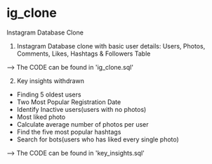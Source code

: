 # ig_clone
Instagram Database Clone

1. Instagram Database clone with basic user details: Users, Photos, Comments, Likes, Hashtags & Followers Table

--> The CODE can be found in 'ig_clone.sql'


2. Key insights withdrawn

- Finding 5 oldest users
- Two Most Popular Registration Date
- Identify Inactive users(users with no photos)
- Most liked photo
- Calculate average number of photos per user
- Find the five most popular hashtags
- Search for bots(users who has liked every single photo)

--> The CODE can be found in 'key_insights.sql'
